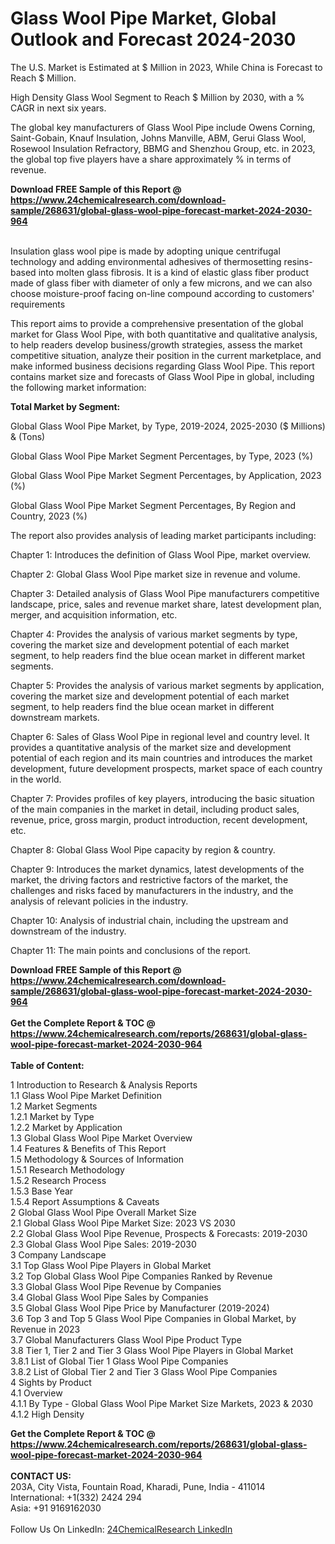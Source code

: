 <h1>Glass Wool Pipe Market, Global Outlook and Forecast 2024-2030</h1><p>
The U.S. Market is Estimated at $ Million in 2023, While China is Forecast to Reach $ Million.</p><p>
High Density Glass Wool Segment to Reach $ Million by 2030, with a % CAGR in next six years.</p><p>
The global key manufacturers of Glass Wool Pipe include Owens Corning, Saint-Gobain, Knauf Insulation, Johns Manville, ABM, Gerui Glass Wool, Rosewool Insulation Refractory, BBMG and Shenzhou Group, etc. in 2023, the global top five players have a share approximately % in terms of revenue.</p><div><b>Download FREE Sample of this Report @ 
            <a href="https://www.24chemicalresearch.com/download-sample/268631/global-glass-wool-pipe-forecast-market-2024-2030-964">
            https://www.24chemicalresearch.com/download-sample/268631/global-glass-wool-pipe-forecast-market-2024-2030-964</a></b></div><br><p>
Insulation glass wool pipe is made by adopting unique centrifugal technology and adding environmental adhesives of thermosetting resins-based into molten glass fibrosis. It is a kind of elastic glass fiber product made of glass fiber with diameter of only a few microns, and we can also choose moisture-proof facing on-line compound according to customers' requirements</p><p>
This report aims to provide a comprehensive presentation of the global market for Glass Wool Pipe, with both quantitative and qualitative analysis, to help readers develop business/growth strategies, assess the market competitive situation, analyze their position in the current marketplace, and make informed business decisions regarding Glass Wool Pipe. This report contains market size and forecasts of Glass Wool Pipe in global, including the following market information:
</p><p>
<strong>Total Market by Segment:</strong></p><p>
Global Glass Wool Pipe Market, by Type, 2019-2024, 2025-2030 ($ Millions) &amp; (Tons)</p><p>
Global Glass Wool Pipe Market Segment Percentages, by Type, 2023 (%)</p><p>
</p><p>
Global Glass Wool Pipe Market Segment Percentages, by Application, 2023 (%)</p><p>
</p><p>
Global Glass Wool Pipe Market Segment Percentages, By Region and Country, 2023 (%)</p><p>
</p><p>
The report also provides analysis of leading market participants including:</p><p>
</p><p>
</p><p>
Chapter 1: Introduces the definition of Glass Wool Pipe, market overview.</p><p>
Chapter 2: Global Glass Wool Pipe market size in revenue and volume.</p><p>
Chapter 3: Detailed analysis of Glass Wool Pipe manufacturers competitive landscape, price, sales and revenue market share, latest development plan, merger, and acquisition information, etc.</p><p>
Chapter 4: Provides the analysis of various market segments by type, covering the market size and development potential of each market segment, to help readers find the blue ocean market in different market segments.</p><p>
Chapter 5: Provides the analysis of various market segments by application, covering the market size and development potential of each market segment, to help readers find the blue ocean market in different downstream markets.</p><p>
Chapter 6: Sales of Glass Wool Pipe in regional level and country level. It provides a quantitative analysis of the market size and development potential of each region and its main countries and introduces the market development, future development prospects, market space of each country in the world.</p><p>
Chapter 7: Provides profiles of key players, introducing the basic situation of the main companies in the market in detail, including product sales, revenue, price, gross margin, product introduction, recent development, etc.</p><p>
Chapter 8: Global Glass Wool Pipe capacity by region &amp; country.</p><p>
Chapter 9: Introduces the market dynamics, latest developments of the market, the driving factors and restrictive factors of the market, the challenges and risks faced by manufacturers in the industry, and the analysis of relevant policies in the industry.</p><p>
Chapter 10: Analysis of industrial chain, including the upstream and downstream of the industry.</p><p>
Chapter 11: The main points and conclusions of the report.</p><div><b>Download FREE Sample of this Report @ 
            <a href="https://www.24chemicalresearch.com/download-sample/268631/global-glass-wool-pipe-forecast-market-2024-2030-964">
            https://www.24chemicalresearch.com/download-sample/268631/global-glass-wool-pipe-forecast-market-2024-2030-964</a></b></div><br><div><b>Get the Complete Report & TOC @ 
            <a href="https://www.24chemicalresearch.com/reports/268631/global-glass-wool-pipe-forecast-market-2024-2030-964">
            https://www.24chemicalresearch.com/reports/268631/global-glass-wool-pipe-forecast-market-2024-2030-964</a></b></div><br>
            <b>Table of Content:</b><p>1 Introduction to Research & Analysis Reports<br />
    1.1 Glass Wool Pipe Market Definition<br />
    1.2 Market Segments<br />
        1.2.1 Market by Type<br />
        1.2.2 Market by Application<br />
    1.3 Global Glass Wool Pipe Market Overview<br />
    1.4 Features & Benefits of This Report<br />
    1.5 Methodology & Sources of Information<br />
        1.5.1 Research Methodology<br />
        1.5.2 Research Process<br />
        1.5.3 Base Year<br />
        1.5.4 Report Assumptions & Caveats<br />
2 Global Glass Wool Pipe Overall Market Size<br />
    2.1 Global Glass Wool Pipe Market Size: 2023 VS 2030<br />
    2.2 Global Glass Wool Pipe Revenue, Prospects & Forecasts: 2019-2030<br />
    2.3 Global Glass Wool Pipe Sales: 2019-2030<br />
3 Company Landscape<br />
    3.1 Top Glass Wool Pipe Players in Global Market<br />
    3.2 Top Global Glass Wool Pipe Companies Ranked by Revenue<br />
    3.3 Global Glass Wool Pipe Revenue by Companies<br />
    3.4 Global Glass Wool Pipe Sales by Companies<br />
    3.5 Global Glass Wool Pipe Price by Manufacturer (2019-2024)<br />
    3.6 Top 3 and Top 5 Glass Wool Pipe Companies in Global Market, by Revenue in 2023<br />
    3.7 Global Manufacturers Glass Wool Pipe Product Type<br />
    3.8 Tier 1, Tier 2 and Tier 3 Glass Wool Pipe Players in Global Market<br />
        3.8.1 List of Global Tier 1 Glass Wool Pipe Companies<br />
        3.8.2 List of Global Tier 2 and Tier 3 Glass Wool Pipe Companies<br />
4 Sights by Product<br />
    4.1 Overview<br />
        4.1.1 By Type - Global Glass Wool Pipe Market Size Markets, 2023 & 2030<br />
        4.1.2 High Density </p><div><b>Get the Complete Report & TOC @ 
            <a href="https://www.24chemicalresearch.com/reports/268631/global-glass-wool-pipe-forecast-market-2024-2030-964">
            https://www.24chemicalresearch.com/reports/268631/global-glass-wool-pipe-forecast-market-2024-2030-964</a></b></div><br><b>CONTACT US:</b><br>
            203A, City Vista, Fountain Road, Kharadi, Pune, India - 411014<br>
            International: +1(332) 2424 294<br>
            Asia: +91 9169162030 <br><br>
            Follow Us On LinkedIn: <a href="https://www.linkedin.com/company/24chemicalresearch/">24ChemicalResearch LinkedIn</a>